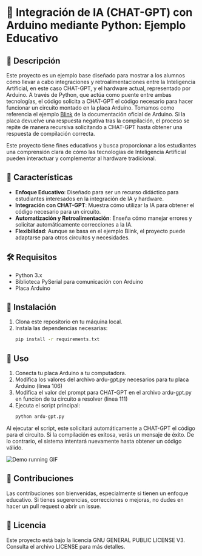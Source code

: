 # 🤖 Integración de IA (CHAT-GPT) con Arduino mediante Python: Ejemplo Educativo

## 📝 Descripción

Este proyecto es un ejemplo base diseñado para mostrar a los alumnos cómo llevar a cabo integraciones y retroalimentaciones entre la Inteligencia Artificial, en este caso CHAT-GPT, y el hardware actual, representado por Arduino. A través de Python, que actúa como puente entre ambas tecnologías, el código solicita a CHAT-GPT el código necesario para hacer funcionar un circuito montado en la placa Arduino. Tomamos como referencia el ejemplo [Blink](https://docs.arduino.cc/built-in-examples/basics/Blink) de la documentación oficial de Arduino. Si la placa devuelve una respuesta negativa tras la compilación, el proceso se repite de manera recursiva solicitando a CHAT-GPT hasta obtener una respuesta de compilación correcta.

Este proyecto tiene fines educativos y busca proporcionar a los estudiantes una comprensión clara de cómo las tecnologías de Inteligencia Artificial pueden interactuar y complementar al hardware tradicional.

## 🌟 Características

- **Enfoque Educativo**: Diseñado para ser un recurso didáctico para estudiantes interesados en la integración de IA y hardware.
- **Integración con CHAT-GPT**: Muestra cómo utilizar la IA para obtener el código necesario para un circuito.
- **Automatización y Retroalimentación**: Enseña cómo manejar errores y solicitar automáticamente correcciones a la IA.
- **Flexibilidad**: Aunque se basa en el ejemplo Blink, el proyecto puede adaptarse para otros circuitos y necesidades.

## 🛠 Requisitos

- Python 3.x
- Biblioteca PySerial para comunicación con Arduino
- Placa Arduino

## 🚀 Instalación

1. Clona este repositorio en tu máquina local.
2. Instala las dependencias necesarias:
   ```bash
   pip install -r requirements.txt

## 📖 Uso

1. Conecta tu placa Arduino a tu computadora.
2. Modifica los valores del archivo ardu-gpt.py necesarios para tu placa Arduino (linea 106)
3. Modifica el valor del prompt para CHAT-GPT en el archivo ardu-gpt.py en funcion de tu circuito a resolver (linea 111)
4. Ejecuta el script principal:
   ```bash
   python ardu-gpt.py

Al ejecutar el script, este solicitará automáticamente a CHAT-GPT el código para el circuito. Si la compilación es exitosa, verás un mensaje de éxito. De lo contrario, el sistema intentará nuevamente hasta obtener un código válido.

![Demo running GIF](https://github.com/404-OS/ardu-gpt/blob/main/demo_gif.gif)

## 🤝 Contribuciones
Las contribuciones son bienvenidas, especialmente si tienen un enfoque educativo. Si tienes sugerencias, correcciones o mejoras, no dudes en hacer un pull request o abrir un issue.

## 📜 Licencia
Este proyecto está bajo la licencia GNU GENERAL PUBLIC LICENSE V3. Consulta el archivo LICENSE para más detalles.